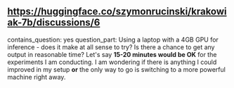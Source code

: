 ## https://huggingface.co/szymonrucinski/krakowiak-7b/discussions/6

contains_question: yes
question_part: Using a laptop with a 4GB GPU for inference - does it make at all sense to try? Is there a chance to get any output in reasonable time? Let's say **15-20 minutes would be OK** for the experiments I am conducting. I am wondering if there is anything I could improved in my setup **or** the only way to go is switching to a more powerful machine right away.